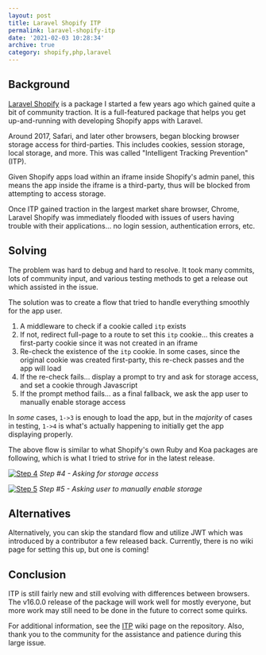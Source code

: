 ```yaml
---
layout: post
title: Laravel Shopify ITP
permalink: laravel-shopify-itp
date: '2021-02-03 10:28:34'
archive: true
category: shopify,php,laravel
---
```


## Background

[Laravel Shopify](https://github.com/gnikyt/laravel-shopify) is a package I started a few years ago which gained quite a bit of community traction. It is a full-featured package that helps you get up-and-running with developing Shopify apps with Laravel.

Around 2017, Safari, and later other browsers, began blocking browser storage access for third-parties. This includes cookies, session storage, local storage, and more. This was called "Intelligent Tracking Prevention" (ITP).

Given Shopify apps load within an iframe inside Shopify's admin panel, this means the app inside the iframe is a third-party, thus will be blocked from attempting to access storage.

Once ITP gained traction in the largest market share browser, Chrome, Laravel Shopify was immediately flooded with issues of users having trouble with their applications... no login session, authentication errors, etc.

## Solving

The problem was hard to debug and hard to resolve. It took many commits, lots of community input, and various testing methods to get a release out which assisted in the issue.

The solution was to create a flow that tried to handle everything smoothly for the app user.

1. A middleware to check if a cookie called `itp` exists
2. If not, redirect full-page to a route to set this `itp` cookie... this creates a first-party cookie since it was not created in an iframe
3. Re-check the existence of the `itp` cookie. In some cases, since the original cookie was created first-party, this re-check passes and the app will load
4. If the re-check fails... display a prompt to try and ask for storage access, and set a cookie through Javascript
5. If the prompt method fails... as a final fallback, we ask the app user to manually enable storage access

In *some* cases, `1->3` is enough to load the app, but in the *majority* of cases in testing, `1->4` is what's actually happening to initially get the app displaying properly.

The above flow is similar to what Shopify's own Ruby and Koa packages are following, which is what I tried to strive for in the latest release.

[![Step 4](/assets/images/posts/ls-ask.png)](/assets/images/2021/01/ls-ask.png)
*Step #4 - Asking for storage access*

[![Step 5](/assets/images/posts/ls-manual.png)](/assets/images/2021/01/ls-ask.png)
*Step #5 - Asking user to manually enable storage*

## Alternatives

Alternatively, you can skip the standard flow and utilize JWT which was introduced by a contributor a few released back. Currently, there is no wiki page for setting this up, but one is coming!

## Conclusion

ITP is still fairly new and still evolving with differences between browsers. The v16.0.0 release of the package will work well for mostly everyone, but more work may still need to be done in the future to correct some quirks.

For additional information, see the [ITP](https://github.com/gnikyt/laravel-shopify/wiki/ITP) wiki page on the repository. Also, thank you to the community for the assistance and patience during this large issue.
